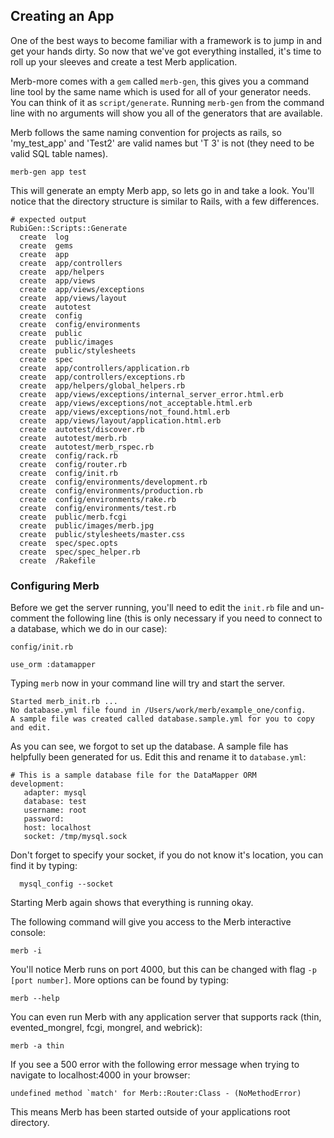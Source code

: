 ## Creating an App

One of the best ways to become familiar with a framework is to jump in and get 
your hands dirty.  So now that we've got everything installed, it's time to roll 
up your sleeves and create a test Merb application. 

Merb-more comes with a `gem` called `merb-gen`, this gives you a command line 
tool by the same name which is used for all of your generator needs. You can 
think of it as `script/generate`. Running `merb-gen` from the command line with 
no arguments will show you all of the generators that are available.

Merb follows the same naming convention for projects as rails, so 
'my\_test\_app' and 'Test2' are valid names but 'T 3' is not (they need to be 
valid SQL table names).

    merb-gen app test
    
This will generate an empty Merb app, so lets go in and take a look. You'll 
notice that the directory structure is similar to Rails, with a few differences.

    # expected output
    RubiGen::Scripts::Generate
      create  log
      create  gems
      create  app
      create  app/controllers
      create  app/helpers
      create  app/views
      create  app/views/exceptions
      create  app/views/layout
      create  autotest
      create  config
      create  config/environments
      create  public
      create  public/images
      create  public/stylesheets
      create  spec
      create  app/controllers/application.rb
      create  app/controllers/exceptions.rb
      create  app/helpers/global_helpers.rb
      create  app/views/exceptions/internal_server_error.html.erb
      create  app/views/exceptions/not_acceptable.html.erb
      create  app/views/exceptions/not_found.html.erb
      create  app/views/layout/application.html.erb
      create  autotest/discover.rb
      create  autotest/merb.rb
      create  autotest/merb_rspec.rb
      create  config/rack.rb
      create  config/router.rb
      create  config/init.rb
      create  config/environments/development.rb
      create  config/environments/production.rb
      create  config/environments/rake.rb
      create  config/environments/test.rb
      create  public/merb.fcgi
      create  public/images/merb.jpg
      create  public/stylesheets/master.css
      create  spec/spec.opts
      create  spec/spec_helper.rb
      create  /Rakefile


### Configuring Merb

Before we get the server running, you'll need to edit the `init.rb` file and 
un-comment the following line (this is only necessary if you need to connect 
to a database, which we do in our case):

`config/init.rb`

    use_orm :datamapper
    
Typing `merb` now in your command line will try and start the server.

    Started merb_init.rb ...
    No database.yml file found in /Users/work/merb/example_one/config.
    A sample file was created called database.sample.yml for you to copy and edit.

As you can see, we forgot to set up the database. A sample file has helpfully 
been generated for us. Edit this and rename it to `database.yml`:

    # This is a sample database file for the DataMapper ORM
    development:
       adapter: mysql
       database: test
       username: root
       password: 
       host: localhost
	   socket: /tmp/mysql.sock

Don't forget to specify your socket, if you do not know it's location, you 
can find it by typing:

	  mysql_config --socket

Starting Merb again shows that everything is running okay.

The following command will give you access to the Merb interactive console:

    merb -i

You'll notice Merb runs on port 4000, but this can be changed with flag 
`-p [port number]`. More options can be found by typing:

    merb --help
    
You can even run Merb with any application server that supports rack 
(thin, evented_mongrel, fcgi, mongrel, and webrick):

    merb -a thin

If you see a 500 error with the following error message when trying to navigate
to localhost:4000 in your browser:
    
    undefined method `match' for Merb::Router:Class - (NoMethodError)

This means Merb has been started outside of your applications root directory.